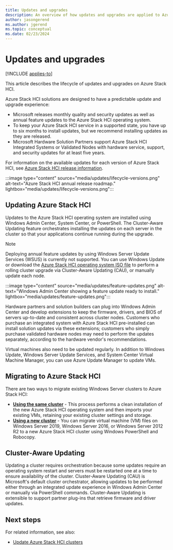 ```yaml
---
title: Updates and upgrades
description: An overview of how updates and upgrades are applied to Azure Stack HCI.
author: jasongerend
ms.author: jgerend
ms.topic: conceptual
ms.date: 02/23/2024
---
```


# Updates and upgrades

[!INCLUDE [applies-to](../../hci/includes/hci-applies-to-22h2.md)]

This article describes the lifecycle of updates and upgrades on Azure Stack HCI. 

Azure Stack HCI solutions are designed to have a predictable update and upgrade experience:

- Microsoft releases monthly quality and security updates as well as annual feature updates to the Azure Stack HCI operating system.
- To keep your Azure Stack HCI service in a supported state, you have up to six months to install updates, but we recommend installing updates as they are released.
- Microsoft Hardware Solution Partners support Azure Stack HCI Integrated Systems or Validated Nodes with hardware service, support, and security updates for at least five years.

For information on the available updates for each version of Azure Stack HCI, see [Azure Stack HCI release information](../release-information.md).

:::image type="content" source="media/updates/lifecycle-versions.png" alt-text="Azure Stack HCI annual release roadmap." lightbox="media/updates/lifecycle-versions.png":::

## Updating Azure Stack HCI

Updates to the Azure Stack HCI operating system are installed using Windows Admin Center, System Center, or PowerShell. The Cluster-Aware Updating feature orchestrates installing the updates on each server in the cluster so that your applications continue running during the upgrade.

> [!NOTE]
> Deploying annual feature updates by using Windows Server Update Services (WSUS) is currently not supported. You can use Windows Update or download the [Azure Stack HCI operating system ISO file](../deploy/download-software.md) to perform a rolling cluster upgrade via Cluster-Aware Updating (CAU), or manually update each node.

:::image type="content" source="media/updates/feature-updates.png" alt-text="Windows Admin Center showing a feature update ready to install." lightbox="media/updates/feature-updates.png":::

Hardware partners and solution builders can plug into Windows Admin Center and develop extensions to keep the firmware, drivers, and BIOS of servers up-to-date and consistent across cluster nodes. Customers who purchase an integrated system with Azure Stack HCI pre-installed can install solution updates via these extensions; customers who simply purchase validated hardware nodes may need to perform the updates separately, according to the hardware vendor's recommendations.

Virtual machines also need to be updated regularly. In addition to Windows Update,  Windows Server Update Services, and System Center Virtual Machine Manager, you can use Azure Update Manager to update VMs.

## Migrating to Azure Stack HCI

There are two ways to migrate existing Windows Server clusters to Azure Stack HCI:

- **[Using the same cluster](../deploy/migrate-cluster-same-hardware.md)** - This process performs a clean installation of the new Azure Stack HCI operating system and then imports your existing VMs, retaining your existing cluster settings and storage.
- **[Using a new cluster](../deploy/migrate-cluster-new-hardware.md)** - You can migrate virtual machine (VM) files on Windows Server 2019, Windows Server 2016, or Windows Server 2012 R2 to a new Azure Stack HCI cluster using Windows PowerShell and Robocopy.

## Cluster-Aware Updating

Updating a cluster requires orchestration because some updates require an operating system restart and servers must be restarted one at a time to ensure availability of the cluster. Cluster-Aware Updating (CAU) is Microsoft's default cluster orchestrator, allowing updates to be performed either through an integrated update experience in Windows Admin Center or manually via PowerShell commands. Cluster-Aware Updating is extensible to support partner plug-ins that retrieve firmware and driver updates.

## Next steps

For related information, see also:

- [Update Azure Stack HCI clusters](../manage/update-cluster.md)
